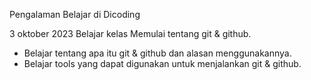 Pengalaman Belajar di Dicoding

3 oktober 2023
Belajar kelas Memulai tentang git & github. 
* Belajar tentang apa itu git & github dan alasan menggunakannya.
* Belajar tools yang dapat digunakan untuk menjalankan git & github.

